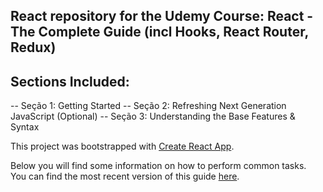 ## React repository for the Udemy Course: React - The Complete Guide (incl Hooks, React Router, Redux)

## Sections Included:
-- Seção 1: Getting Started
-- Seção 2: Refreshing Next Generation JavaScript (Optional)
-- Seção 3: Understanding the Base Features & Syntax

This project was bootstrapped with [Create React App](https://github.com/facebookincubator/create-react-app).

Below you will find some information on how to perform common tasks.<br>
You can find the most recent version of this guide [here](https://github.com/facebookincubator/create-react-app/blob/master/packages/react-scripts/template/README.md).
